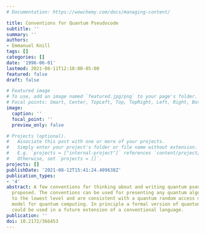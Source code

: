 ```yaml
---
# Documentation: https://wowchemy.com/docs/managing-content/

title: Conventions for Quantum Pseudocode
subtitle: ''
summary: ''
authors:
- Emmanuel Knill
tags: []
categories: []
date: '1996-06-01'
lastmod: 2021-08-11T12:18:00-05:00
featured: false
draft: false

# Featured image
# To use, add an image named `featured.jpg/png` to your page's folder.
# Focal points: Smart, Center, TopLeft, Top, TopRight, Left, Right, BottomLeft, Bottom, BottomRight.
image:
  caption: ''
  focal_point: ''
  preview_only: false

# Projects (optional).
#   Associate this post with one or more of your projects.
#   Simply enter your project's folder or file name without extension.
#   E.g. `projects = ["internal-project"]` references `content/project/deep-learning/index.md`.
#   Otherwise, set `projects = []`.
projects: []
publishDate: '2021-08-12T15:41:24.409638Z'
publication_types:
- '4'
abstract: A few conventions for thinking about and writing quantum pseudocode are
  proposed. The conventions can be used for presenting any quantum algorithm down
  to the lowest level and are consistent with a quantum random access machine (QRAM)
  model for quantum computing. In principle a formal version of quantum pseudocode
  could be used in a future extension of a conventional language.
publication: ''
doi: 10.2172/366453
---
```

